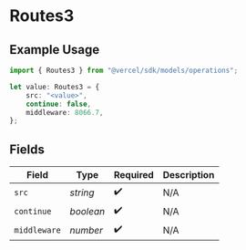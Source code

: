 # Routes3

## Example Usage

```typescript
import { Routes3 } from "@vercel/sdk/models/operations";

let value: Routes3 = {
    src: "<value>",
    continue: false,
    middleware: 8066.7,
};
```

## Fields

| Field              | Type               | Required           | Description        |
| ------------------ | ------------------ | ------------------ | ------------------ |
| `src`              | *string*           | :heavy_check_mark: | N/A                |
| `continue`         | *boolean*          | :heavy_check_mark: | N/A                |
| `middleware`       | *number*           | :heavy_check_mark: | N/A                |